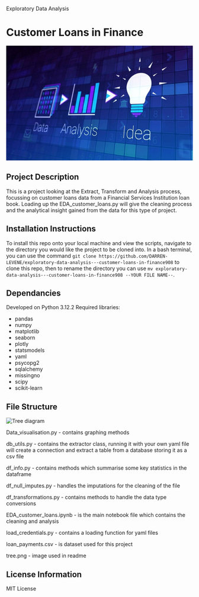 Exploratory Data Analysis 
# Customer Loans in Finance

![alt text](https://github.com/DARREN-LEVENE/exploratory-data-analysis---customer-loans-in-finance908/blob/main/Images/image-1.png)


## Project Description
This is a project looking at the Extract, Transform and Analysis process, focussing on customer loans data from a Financial Services Institution loan book.
Loading up the EDA_customer_loans.py will give the cleaning process and the analytical insight gained from the data for this type of project.


## Installation Instructions
To install this repo onto your local machine and view the scripts, navigate to the directory you would like the project to be cloned into. In a bash terminal, you can use the command `git clone https://github.com/DARREN-LEVENE/exploratory-data-analysis---customer-loans-in-finance908` to clone this repo, then to rename the directory you can use `mv exploratory-data-analysis---customer-loans-in-finance908 --YOUR FILE NAME--`. 


## Dependancies
Developed on Python 3.12.2 Required libraries:
- pandas
- numpy
- matplotlib
- seaborn
- plotly
- statsmodels
- yaml
- psycopg2
- sqlalchemy
- missingno
- scipy
- scikit-learn


## File Structure
![Tree diagram](https://github.com/DARREN-LEVENE/exploratory-data-analysis---customer-loans-in-finance908/blob/main/tree.png?raw=true)

Data_visualisation.py - contains graphing methods

db_utils.py - contains the extractor class, running it with your own yaml file will create a connection and extract a table from a database storing it as a csv file

df_info.py - contains methods which summarise some key statistics in the dataframe

df_null_imputes.py - handles the imputations for the cleaning of the file

df_transformations.py - contains methods to handle the data type conversions

EDA_customer_loans.ipynb - is the main notebook file which contains the cleaning and analysis

load_credentials.py - contains a loading function for yaml files

loan_payments.csv - is dataset used for this project

tree.png - image used in readme


## License Information
MIT License




